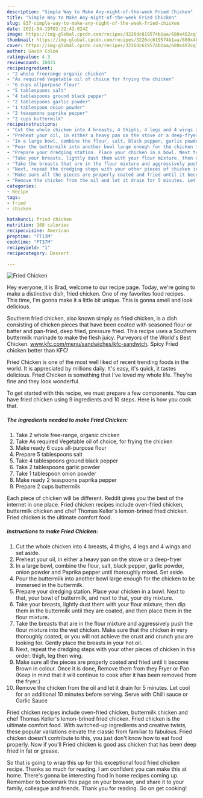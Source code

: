 ```yaml
---
description: "Simple Way to Make Any-night-of-the-week Fried Chicken"
title: "Simple Way to Make Any-night-of-the-week Fried Chicken"
slug: 837-simple-way-to-make-any-night-of-the-week-fried-chicken
date: 2021-04-19T02:32:42.024Z
image: https://img-global.cpcdn.com/recipes/3226dc619574b1aa/680x482cq70/fried-chicken-recipe-main-photo.jpg
thumbnail: https://img-global.cpcdn.com/recipes/3226dc619574b1aa/680x482cq70/fried-chicken-recipe-main-photo.jpg
cover: https://img-global.cpcdn.com/recipes/3226dc619574b1aa/680x482cq70/fried-chicken-recipe-main-photo.jpg
author: Gavin Colon
ratingvalue: 4.3
reviewcount: 16021
recipeingredient:
- "2 whole freerange organic chicken"
- "As required Vegetable oil of choice for frying the chicken"
- "6 cups allpurpose flour"
- "5 tablespoons salt"
- "4 tablespoons ground black pepper"
- "2 tablespoons garlic powder"
- "1 tablespoon onion powder"
- "2 teaspoons paprika pepper"
- "2 cups buttermilk"
recipeinstructions:
- "Cut the whole chicken into 4 breasts, 4 thighs, 4 legs and 4 wings and set aside."
- "Preheat your oil, in either a heavy pan on the stove or a deep-fryer"
- "In a large bowl, combine the flour, salt, black pepper, garlic powder, onion powder and Paprika pepper until thoroughly mixed. Set aside."
- "Pour the buttermilk into another bowl large enough for the chicken to be immersed in the buttermilk."
- "Prepare your dredging station. Place your chicken in a bowl. Next to that, your bowl of buttermilk, and next to that, your dry mixture."
- "Take your breasts, lightly dust them with your flour mixture, then dip them in the buttermilk until they are coated, and then place them in the flour mixture."
- "Take the breasts that are in the flour mixture and aggressively push the flour mixture into the wet chicken. Make sure that the chicken in very thoroughly coated, or you will not achieve the crust and crunch you are looking for. Gently place the breasts in your hot oil."
- "Next, repeat the dredging steps with your other pieces of chicken in this order: thigh, leg then wing."
- "Make sure all the pieces are properly coated and fried until it become Brown in colour. Once it is done, Remove them from they Fryer or Pan (Keep in mind that it will continue to cook after it has been removed from the fryer.)"
- "Remove the chicken from the oil and let it drain for 5 minutes. Let cool for an additional 10 minutes before serving. Serve with Chilli sauce or Garlic Sauce"
categories:
- Recipe
tags:
- fried
- chicken

katakunci: fried chicken 
nutrition: 168 calories
recipecuisine: American
preptime: "PT13M"
cooktime: "PT37M"
recipeyield: "1"
recipecategory: Dessert

---
```



![Fried Chicken](https://img-global.cpcdn.com/recipes/3226dc619574b1aa/680x482cq70/fried-chicken-recipe-main-photo.jpg)

Hey everyone, it is Brad, welcome to our recipe page. Today, we're going to make a distinctive dish, fried chicken. One of my favorites food recipes. This time, I'm gonna make it a little bit unique. This is gonna smell and look delicious.

Southern fried chicken, also known simply as fried chicken, is a dish consisting of chicken pieces that have been coated with seasoned flour or batter and pan-fried, deep fried, pressure fried. This recipe uses a Southern buttermilk marinade to make the flesh juicy. Purveyors of the World&#39;s Best Chicken. www.kfc.com/menu/sandwiches/kfc-sandwich. Spicy Fried chicken better than KFC!

Fried Chicken is one of the most well liked of recent trending foods in the world. It is appreciated by millions daily. It's easy, it's quick, it tastes delicious. Fried Chicken is something that I've loved my whole life. They're fine and they look wonderful.


To get started with this recipe, we must prepare a few components. You can have fried chicken using 9 ingredients and 10 steps. Here is how you cook that.

<!--inarticleads1-->

##### The ingredients needed to make Fried Chicken:

1. Take 2 whole free-range, organic chicken
1. Take As required Vegetable oil of choice, for frying the chicken
1. Make ready 6 cups all-purpose flour
1. Prepare 5 tablespoons salt
1. Take 4 tablespoons ground black pepper
1. Take 2 tablespoons garlic powder
1. Take 1 tablespoon onion powder
1. Make ready 2 teaspoons paprika pepper
1. Prepare 2 cups buttermilk


Each piece of chicken will be different. Reddit gives you the best of the internet in one place. Fried chicken recipes include oven-fried chicken, buttermilk chicken and chef Thomas Keller&#39;s lemon-brined fried chicken. Fried chicken is the ultimate comfort food. 

<!--inarticleads2-->

##### Instructions to make Fried Chicken:

1. Cut the whole chicken into 4 breasts, 4 thighs, 4 legs and 4 wings and set aside.
1. Preheat your oil, in either a heavy pan on the stove or a deep-fryer
1. In a large bowl, combine the flour, salt, black pepper, garlic powder, onion powder and Paprika pepper until thoroughly mixed. Set aside.
1. Pour the buttermilk into another bowl large enough for the chicken to be immersed in the buttermilk.
1. Prepare your dredging station. Place your chicken in a bowl. Next to that, your bowl of buttermilk, and next to that, your dry mixture.
1. Take your breasts, lightly dust them with your flour mixture, then dip them in the buttermilk until they are coated, and then place them in the flour mixture.
1. Take the breasts that are in the flour mixture and aggressively push the flour mixture into the wet chicken. Make sure that the chicken in very thoroughly coated, or you will not achieve the crust and crunch you are looking for. Gently place the breasts in your hot oil.
1. Next, repeat the dredging steps with your other pieces of chicken in this order: thigh, leg then wing.
1. Make sure all the pieces are properly coated and fried until it become Brown in colour. Once it is done, Remove them from they Fryer or Pan (Keep in mind that it will continue to cook after it has been removed from the fryer.)
1. Remove the chicken from the oil and let it drain for 5 minutes. Let cool for an additional 10 minutes before serving. Serve with Chilli sauce or Garlic Sauce


Fried chicken recipes include oven-fried chicken, buttermilk chicken and chef Thomas Keller&#39;s lemon-brined fried chicken. Fried chicken is the ultimate comfort food. With switched-up ingredients and creative twists, these popular variations elevate the classic from familiar to fabulous. Fried chicken doesn&#39;t contribute to this, you just don&#39;t know how to eat food properly. Now if you&#39;ll Fried chicken is good ass chicken that has been deep fried in fat or grease. 

So that is going to wrap this up for this exceptional food fried chicken recipe. Thanks so much for reading. I am confident you can make this at home. There's gonna be interesting food in home recipes coming up. Remember to bookmark this page on your browser, and share it to your family, colleague and friends. Thank you for reading. Go on get cooking!
